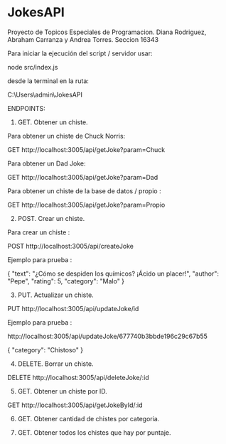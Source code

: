 # JokesAPI
Proyecto de Topicos Especiales de Programacion. Diana Rodriguez, Abraham Carranza y Andrea Torres. Seccion 16343


Para iniciar la ejecución del script / servidor usar:

node src/index.js 

desde la terminal en la ruta:

C:\Users\admin\JokesAPI

ENDPOINTS: 

1. GET. Obtener un chiste.

Para obtener un chiste de Chuck Norris:

GET http://localhost:3005/api/getJoke?param=Chuck

Para obtener un Dad Joke: 

GET http://localhost:3005/api/getJoke?param=Dad

Para obtener un chiste de la base de datos / propio :

GET http://localhost:3005/api/getJoke?param=Propio

2. POST. Crear un chiste.

Para crear un chiste :

POST http://localhost:3005/api/createJoke

Ejemplo para prueba :

{
    "text": "¿Cómo se despiden los químicos? ¡Ácido un placer!",
    "author": "Pepe",
    "rating": 5,
    "category": "Malo"
}

3. PUT. Actualizar un chiste.

PUT http://localhost:3005/api/updateJoke/id

Ejemplo para prueba : 

http://localhost:3005/api/updateJoke/677740b3bbde196c29c67b55

{
    "category": "Chistoso"
}

4. DELETE. Borrar un chiste.

DELETE http://localhost:3005/api/deleteJoke/:id

5. GET. Obtener un chiste por ID.

GET http://localhost:3005/api/getJokeById/:id

6. GET. Obtener cantidad de chistes por categoria.


7. GET. Obtener todos los chistes que hay por puntaje.

